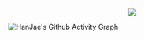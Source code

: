<div align= "center">
    <img src="https://capsule-render.vercel.app/api?type=waving&color=0:8479d2,100:074474&height=240&text=HanJae's%20Github&animation=&fontColor=ffffff&fontSize=40" />
</div>

![HanJae's Github Activity Graph](https://github-readme-activity-graph.vercel.app/graph?username=Kimhanjae7&theme=react)

